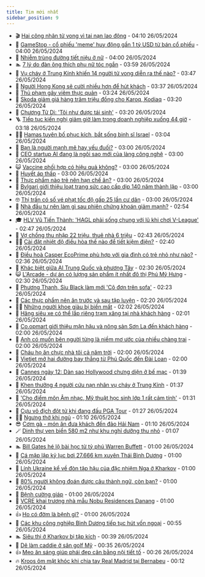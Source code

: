 ```yaml
---
title: Tim mới nhất
sidebar_position: 9
---
```


<!-- vnexpress-tin-moi-nhat:START -->
- 🎬 [Hai công nhân tử vong vì tai nạn lao động](https://vnexpress.net/hai-cong-nhan-tu-vong-vi-tai-nan-lao-dong-4750695.html) - 04:10 26/05/2024
- 🐎 [GameStop - cổ phiếu &#39;meme&#39; huy động gần 1 tỷ USD từ bán cổ phiếu](https://vnexpress.net/gamestop-co-phieu-meme-huy-dong-gan-1-ty-usd-tu-ban-co-phieu-4750691.html) - 04:00 26/05/2024
- 🦍 [Nhiễm trùng đường tiết niệu ở nữ](https://vnexpress.net/nhiem-trung-duong-tiet-nieu-o-nu-4750666.html) - 04:00 26/05/2024
- 🏊 [7 lý do đàn ông thích phụ nữ tóc ngắn](https://vnexpress.net/7-ly-do-dan-ong-thich-phu-nu-toc-ngan-4750679.html) - 03:59 26/05/2024
- 🎊 [Vụ cháy ở Trung Kính khiến 14 người tử vong diễn ra thế nào?](https://vnexpress.net/vu-chay-o-trung-kinh-khien-14-nguoi-tu-vong-dien-ra-the-nao-4750698.html) - 03:47 26/05/2024
- 🎃 [Người Hong Kong sẽ cười nhiều hơn để hút khách](https://vnexpress.net/nguoi-hong-kong-se-cuoi-nhieu-hon-de-hut-khach-4750602.html) - 03:37 26/05/2024
- 🧰 [Thủ phạm gây viêm thực quản](https://vnexpress.net/thu-pham-gay-viem-thuc-quan-4750626.html) - 03:24 26/05/2024
- 🔭 [Skoda giảm giá hàng trăm triệu đồng cho Karoq, Kodiaq](https://vnexpress.net/skoda-giam-gia-hang-tram-trieu-dong-cho-karoq-kodiaq-4750663.html) - 03:20 26/05/2024
- 🫶 [Chương Tử Di: &#39;Tôi như được tái sinh&#39;](https://vnexpress.net/chuong-tu-di-toi-nhu-duoc-tai-sinh-4750639.html) - 03:20 26/05/2024
- 🪜 [Tiếp tục kiến nghị giảm giờ làm trong doanh nghiệp xuống 44 giờ](https://vnexpress.net/tiep-tuc-kien-nghi-giam-gio-lam-trong-doanh-nghiep-xuong-44-gio-4750649.html) - 03:18 26/05/2024
- 👨‍🏫 [Hamas tuyên bố phục kích, bắt sống binh sĩ Israel](https://vnexpress.net/hamas-tuyen-bo-phuc-kich-bat-song-binh-si-israel-4750646.html) - 03:04 26/05/2024
- 🎊 [Bạn là người mạnh mẽ hay yếu đuối?](https://vnexpress.net/ban-la-nguoi-manh-me-hay-yeu-duoi-4748871.html) - 03:00 26/05/2024
- 🎊 [CEO startup AI đang là ngôi sao mới của làng công nghệ](https://vnexpress.net/ceo-startup-ai-dang-la-ngoi-sao-moi-cua-lang-cong-nghe-4750503.html) - 03:00 26/05/2024
- 😺 [Vaccine phối hợp có hiệu quả không?](https://vnexpress.net/vaccine-phoi-hop-co-hieu-qua-khong-4750650.html) - 03:00 26/05/2024
- 🐘 [Huyết áp thấp](https://vnexpress.net/huyet-ap-thap-4750584.html) - 03:00 26/05/2024
- 🌁 [Thực phẩm nào trẻ nên hạn chế ăn?](https://vnexpress.net/thuc-pham-nao-tre-nen-han-che-an-4750544.html) - 03:00 26/05/2024
- 🐲 [Bvlgari giới thiệu loạt trang sức cao cấp dịp 140 năm thành lập](https://vnexpress.net/bvlgari-gioi-thieu-loat-trang-suc-cao-cap-dip-140-nam-thanh-lap-4750528.html) - 03:00 26/05/2024
- 🤓 [Thị trấn có số vé phạt tốc độ gấp 25 lần cư dân](https://vnexpress.net/thi-tran-co-so-ve-phat-toc-do-gap-25-lan-cu-dan-4750475.html) - 03:00 26/05/2024
- 💪 [Nhà đầu tư nên làm gì sau phiên chứng khoán giảm mạnh?](https://vnexpress.net/chung-khoan-hom-nay-26-5-lam-gi-sau-phien-chung-khoan-giam-manh-4750659.html) - 02:54 26/05/2024
- 🎓 [HLV Vũ Tiến Thành: &#39;HAGL phải sống chung với lũ khi chơi V-League&#39;](https://vnexpress.net/hlv-vu-tien-thanh-hagl-phai-song-chung-voi-lu-khi-choi-v-league-4750680.html) - 02:47 26/05/2024
- 🫣 [Vợ chồng thu nhập 22 triệu, thuê nhà 6 triệu](https://vnexpress.net/vo-chong-thu-nhap-22-trieu-thue-nha-6-trieu-4750664.html) - 02:43 26/05/2024
- 🧑‍💻 [Cài đặt nhiệt độ điều hòa thế nào để tiết kiệm điện?](https://vnexpress.net/cai-dat-nhiet-do-dieu-hoa-the-nao-de-tiet-kiem-dien-4750370.html) - 02:40 26/05/2024
- 🐲 [Điều hoà Casper EcoPrime phù hợp với gia đình có trẻ nhỏ như nào?](https://vnexpress.net/dieu-hoa-casper-ecoprime-phu-hop-voi-gia-dinh-co-tre-nho-nhu-nao-4750373.html) - 02:36 26/05/2024
- 🌝 [Khác biệt giữa AI Trung Quốc và phương Tây](https://vnexpress.net/khac-biet-giua-ai-trung-quoc-va-phuong-tay-4749850.html) - 02:30 26/05/2024
- 😺 [L&#39;Arcade - dự án có lượng sản phẩm ít nhất đô thị Phú Mỹ Hưng](https://vnexpress.net/l-arcade-du-an-co-luong-san-pham-it-nhat-do-thi-phu-my-hung-4750660.html) - 02:30 26/05/2024
- 🐎 [Phương Thanh, Siu Black làm mới &#39;Cô đơn trên sofa&#39;](https://vnexpress.net/phuong-thanh-siu-black-lam-moi-co-don-tren-sofa-4750654.html) - 02:23 26/05/2024
- 🎡 [Các thực phẩm nên ăn trước và sau tập luyện](https://vnexpress.net/cac-thuc-pham-nen-an-truoc-va-sau-tap-luyen-4750427.html) - 02:20 26/05/2024
- 👨‍🏫 [Những người khoe giàu bị biến mất](https://vnexpress.net/nhung-nguoi-khoe-giau-bi-bien-mat-4750384.html) - 02:02 26/05/2024
- 🦆 [Hãng siêu xe có thể lắp riêng trạm xăng tại nhà khách hàng](https://vnexpress.net/hang-sieu-xe-co-the-lap-rieng-tram-xang-tai-nha-khach-hang-4750426.html) - 02:01 26/05/2024
- 🚦 [Co.opmart giới thiệu mận hậu và nông sản Sơn La đến khách hàng](https://vnexpress.net/co-opmart-gioi-thieu-man-hau-va-nong-san-son-la-den-khach-hang-4750594.html) - 02:00 26/05/2024
- 💫 [Anh có muốn bên người từng là niềm mơ ước của nhiều chàng trai](https://vnexpress.net/anh-co-muon-ben-nguoi-tung-la-niem-mo-uoc-cua-nhieu-chang-trai-4750640.html) - 02:00 26/05/2024
- 🎉 [Cháu họ ăn chực nhà tôi cả năm trời](https://vnexpress.net/chau-ho-an-chuc-nha-toi-ca-nam-troi-4750636.html) - 02:00 26/05/2024
- 🌋 [Vietjet mở hai đường bay thẳng từ Phú Quốc đến Đài Loan](https://vnexpress.net/vietjet-mo-hai-duong-bay-thang-tu-phu-quoc-den-dai-loan-4750489.html) - 02:00 26/05/2024
- 🤖 [Cannes ngày 12: Dàn sao Hollywood chưng diện ở bế mạc](https://vnexpress.net/cannes-ngay-12-dan-sao-hollywood-chung-dien-o-be-mac-4750651.html) - 01:39 26/05/2024
- 🦏 [Khen thưởng 4 người cứu nạn nhân vụ cháy ở Trung Kính](https://vnexpress.net/khen-thuong-4-nguoi-cuu-nan-nhan-vu-chay-o-trung-kinh-4750643.html) - 01:37 26/05/2024
- 🦩 [&#39;Cho điểm môn Âm nhạc, Mỹ thuật học sinh lớp 1 rất cảm tính&#39;](https://vnexpress.net/cho-diem-mon-am-nhac-my-thuat-hoc-sinh-lop-1-rat-cam-tinh-4750638.html) - 01:31 26/05/2024
- 👺 [Cựu vô địch đột tử khi đang đấu PGA Tour](https://vnexpress.net/cuu-vo-dich-dot-tu-khi-dang-dau-pga-tour-4750653.html) - 01:27 26/05/2024
- 🧑‍🏫 [Ngưng thở khi ngủ](https://vnexpress.net/ngung-tho-khi-ngu-4750578.html) - 01:10 26/05/2024
- 😎 [Cơm gà - món ăn đưa khách đến đảo Hải Nam](https://vnexpress.net/com-ga-mon-an-dua-khach-den-dao-hai-nam-4750487.html) - 01:10 26/05/2024
- 🪄 [Dinh thự ven biển 580 m2 như khu nghỉ dưỡng thu nhỏ](https://vnexpress.net/dinh-thu-ven-bien-580-m2-nhu-khu-nghi-duong-thu-nho-4750581.html) - 01:07 26/05/2024
- 🏊 [Bill Gates hé lộ bài học từ tỷ phú Warren Buffett](https://vnexpress.net/bill-gates-he-lo-bai-hoc-tu-ty-phu-warren-buffett-4750593.html) - 01:00 26/05/2024
- 💃 [Cá mập lập kỷ lục bơi 27.666 km xuyên Thái Bình Dương](https://vnexpress.net/ca-map-lap-ky-luc-boi-27-666-km-xuyen-thai-binh-duong-4750358.html) - 01:00 26/05/2024
- 🦆 [Lính Ukraine kể về đòn tập hậu của đặc nhiệm Nga ở Kharkov](https://vnexpress.net/linh-ukraine-ke-ve-don-tap-hau-cua-dac-nhiem-nga-o-kharkov-4749798.html) - 01:00 26/05/2024
- 🎊 [80% người không đoán được câu thành ngữ, còn bạn?](https://vnexpress.net/80-nguoi-khong-doan-duoc-cau-thanh-ngu-con-ban-4748338.html) - 01:00 26/05/2024
- 👺 [Bệnh cường giáp](https://vnexpress.net/benh-cuong-giap-4750627.html) - 01:00 26/05/2024
- 🎡 [VCRE khai trương nhà mẫu Nobu Residences Danang](https://vnexpress.net/vcre-khai-truong-nha-mau-nobu-residences-danang-4750589.html) - 01:00 26/05/2024
- 👍 [Ho có đờm là bệnh gì?](https://vnexpress.net/ho-co-dom-la-benh-gi-4750477.html) - 01:00 26/05/2024
- 🐎 [Các khu công nghiệp Bình Dương tiếp tục hút vốn ngoại](https://vnexpress.net/cac-khu-cong-nghiep-binh-duong-tiep-tuc-hut-von-ngoai-4750508.html) - 00:55 26/05/2024
- 🏊 [Siêu thị ở Kharkov bị tập kích](https://vnexpress.net/sieu-thi-o-kharkov-bi-tap-kich-4750633.html) - 00:39 26/05/2024
- 🦩 [Dê làm caddie ở sân golf Mỹ](https://vnexpress.net/de-lam-caddie-o-san-golf-my-4750572.html) - 00:35 26/05/2024
- 👍 [Mẹo ăn sáng giúp phái đẹp cân bằng nội tiết tố](https://vnexpress.net/meo-an-sang-giup-phai-dep-can-bang-noi-tiet-to-4750509.html) - 00:26 26/05/2024
- 🔥 [Kroos ôm mặt khóc khi chia tay Real Madrid tại Bernabeu](https://vnexpress.net/kroos-om-mat-khoc-khi-chia-tay-real-madrid-tai-bernabeu-4750632.html) - 00:12 26/05/2024<!-- vnexpress-tin-moi-nhat:END -->

